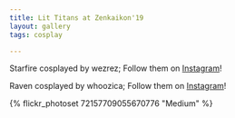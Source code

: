 ```yaml
---
title: Lit Titans at Zenkaikon'19
layout: gallery
tags: cosplay

---
```


Starfire cosplayed by wezrez; Follow them on [Instagram](https://www.instagram.com/wezrez)!

Raven cosplayed by whoozica; Follow them on [Instagram](https://www.instagram.com/whoozica)!

{% flickr_photoset 72157709055670776 "Medium" %}